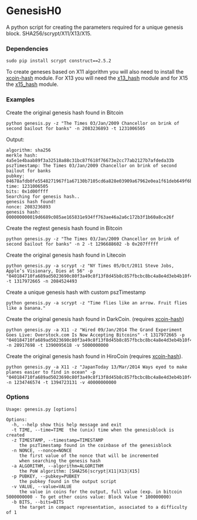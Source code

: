 # GenesisH0
A python script for creating the parameters required for a unique genesis block. SHA256/scrypt/X11/X13/X15.

### Dependencies
    sudo pip install scrypt construct==2.5.2

To create geneses based on X11 algorithm you will also need to install the [xcoin-hash](https://github.com/lhartikk/xcoin-hash) module. 
For X13 you will need the [x13_hash](https://github.com/sherlockcoin/X13-PythonHash) module and for X15 the [x15_hash](https://github.com/minings/x15_hash) module.
    
### Examples
Create the original genesis hash found in Bitcoin

    python genesis.py -z "The Times 03/Jan/2009 Chancellor on brink of second bailout for banks" -n 2083236893 -t 1231006505
Output:

    algorithm: sha256
    merkle hash: 4a5e1e4baab89f3a32518a88c31bc87f618f76673e2cc77ab2127b7afdeda33b
    pszTimestamp: The Times 03/Jan/2009 Chancellor on brink of second bailout for banks
    pubkey: 04678afdb0fe5548271967f1a67130b7105cd6a828e03909a67962e0ea1f61deb649f6bc3f4cef38c4f35504e51ec112de5c384df7ba0b8d578a4c702b6bf11d5f
    time: 1231006505
    bits: 0x1d00ffff
    Searching for genesis hash..
    genesis hash found!
    nonce: 2083236893
    genesis hash: 000000000019d6689c085ae165831e934ff763ae46a2a6c172b3f1b60a8ce26f
Create the regtest genesis hash found in Bitcoin

    python genesis.py -z "The Times 03/Jan/2009 Chancellor on brink of second bailout for banks" -n 2 -t 1296688602 -b 0x207fffff

Create the original genesis hash found in Litecoin

    python genesis.py -a scrypt -z "NY Times 05/Oct/2011 Steve Jobs, Apple’s Visionary, Dies at 56" -p "040184710fa689ad5023690c80f3a49c8f13f8d45b8c857fbcbc8bc4a8e4d3eb4b10f4d4604fa08dce601aaf0f470216fe1b51850b4acf21b179c45070ac7b03a9" -t 1317972665 -n 2084524493
    
Create a unique genesis hash with custom pszTimestamp

    python genesis.py -a scrypt -z "Time flies like an arrow. Fruit flies like a banana."
    
Create the original genesis hash found in DarkCoin. (requires [xcoin-hash](https://github.com/lhartikk/xcoin-hash))

    python genesis.py -a X11 -z "Wired 09/Jan/2014 The Grand Experiment Goes Live: Overstock.com Is Now Accepting Bitcoins" -t 1317972665 -p "040184710fa689ad5023690c80f3a49c8f13f8d45b8c857fbcbc8bc4a8e4d3eb4b10f4d4604fa08dce601aaf0f470216fe1b51850b4acf21b179c45070ac7b03a9" -n 28917698 -t 1390095618 -v 5000000000

Create the original genesis hash found in HiroCoin (requires [xcoin-hash](https://github.com/lhartikk/xcoin-hash)).

    python genesis.py -a X11 -z "JapanToday 13/Mar/2014 Ways eyed to make planes easier to find in ocean" -p "040184710fa689ad5023690c80f3a49c8f13f8d45b8c857fbcbc8bc4a8e4d3eb4b10f4d4604fa08dce601aaf0f470216fe1b51850b4acf21b179c45070ac7b03a9" -n 1234746574 -t 1394723131 -v 40000000000
    


### Options
    Usage: genesis.py [options]
    
    Options:
      -h, --help show this help message and exit
      -t TIME, --time=TIME  the (unix) time when the genesisblock is created
      -z TIMESTAMP, --timestamp=TIMESTAMP
         the pszTimestamp found in the coinbase of the genesisblock
      -n NONCE, --nonce=NONCE
         the first value of the nonce that will be incremented
         when searching the genesis hash
      -a ALGORITHM, --algorithm=ALGORITHM
         the PoW algorithm: [SHA256|scrypt|X11|X13|X15]
      -p PUBKEY, --pubkey=PUBKEY
         the pubkey found in the output script
      -v VALUE, --value=VALUE
         the value in coins for the output, full value (exp. in bitcoin 5000000000 - To get other coins value: Block Value * 100000000)
      -b BITS, --bits=BITS
         the target in compact representation, associated to a difficulty of 1

